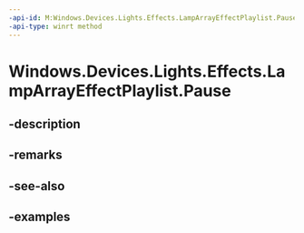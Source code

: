 ```yaml
---
-api-id: M:Windows.Devices.Lights.Effects.LampArrayEffectPlaylist.Pause
-api-type: winrt method
---
```


<!-- Method syntax.
public void LampArrayEffectPlaylist.Pause()
-->

# Windows.Devices.Lights.Effects.LampArrayEffectPlaylist.Pause

## -description

## -remarks

## -see-also

## -examples

